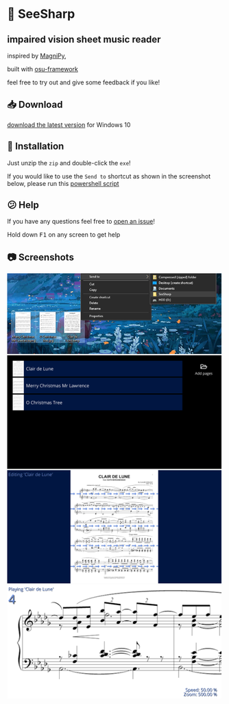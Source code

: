 # 🔎 SeeSharp

## impaired vision sheet music reader

inspired by [MagniPy](http://www.makersbox.us/2013/10/magnipy-low-vision-music-reader.html),

built with [osu-framework](https://github.com/ppy/osu-framework)

feel free to try out and give some feedback if you like!

## 📥 Download

[download the latest version](https://github.com/hbnrmx/SeeSharp/releases/latest) for Windows 10

## 🧰 Installation

Just unzip the `zip` and double-click the `exe`!

If you would like to use the `Send to` shortcut as shown in the screenshot below, please run this [powershell script](https://github.com/hbnrmx/SeeSharp/blob/master/.scripts/createSendToShortcut.ps1)

## 😕 Help

If you have any questions feel free to [open an issue](https://github.com/hbnrmx/SeeSharp/issues/new)!

Hold down <kbd>F1</kbd> on any screen to get help

## 📷 Screenshots
<img width="500px" src=".screenshots/Screenshot1.png">
<img width="500px" src=".screenshots/Screenshot2.png">
<img width="500px" src=".screenshots/Screenshot3.png">
<img width="500px" src=".screenshots/Screenshot4.png">
